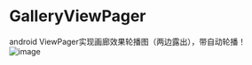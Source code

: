 # GalleryViewPager
android ViewPager实现画廊效果轮播图（两边露出），带自动轮播！  
![image](http://github.com/HuCanui/GalleryViewPager/readme_add_pic/raw/master/images/nongshalie.jpg)
